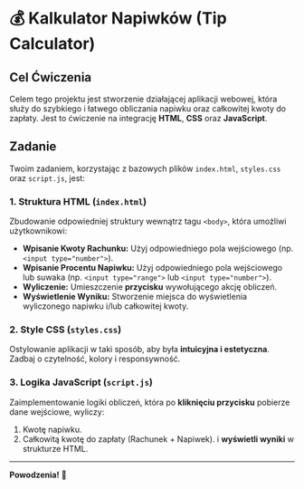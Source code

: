 # 💰 Kalkulator Napiwków (Tip Calculator)

## Cel Ćwiczenia

Celem tego projektu jest stworzenie działającej aplikacji webowej, która służy do szybkiego i łatwego obliczania napiwku oraz całkowitej kwoty do zapłaty. Jest to ćwiczenie na integrację **HTML**, **CSS** oraz **JavaScript**.

## Zadanie

Twoim zadaniem, korzystając z bazowych plików `index.html`, `styles.css` oraz `script.js`, jest:

### 1. Struktura HTML (`index.html`)
Zbudowanie odpowiedniej struktury wewnątrz tagu `<body>`, która umożliwi użytkownikowi:
* **Wpisanie Kwoty Rachunku:** Użyj odpowiedniego pola wejściowego (np. `<input type="number">`).
* **Wpisanie Procentu Napiwku:** Użyj odpowiedniego pola wejściowego lub suwaka (np. `<input type="range">` lub `<input type="number">`).
* **Wyliczenie:** Umieszczenie **przycisku** wywołującego akcję obliczeń.
* **Wyświetlenie Wyniku:** Stworzenie miejsca do wyświetlenia wyliczonego napiwku i/lub całkowitej kwoty.

### 2. Style CSS (`styles.css`)
Ostylowanie aplikacji w taki sposób, aby była **intuicyjna i estetyczna**. Zadbaj o czytelność, kolory i responsywność.

### 3. Logika JavaScript (`script.js`)
Zaimplementowanie logiki obliczeń, która po **kliknięciu przycisku** pobierze dane wejściowe, wyliczy:
1. Kwotę napiwku.
2. Całkowitą kwotę do zapłaty (Rachunek + Napiwek).
i **wyświetli wyniki** w strukturze HTML.

---

**Powodzenia!** 🚀